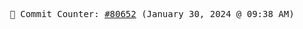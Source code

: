 <p align="center">
    <samp>
        📮 Commit Counter: <a href="https://github.com/Javascript-void0/Javascript-void0/commits/main">#80652</a> (January 30, 2024 @ 09:38 AM)
    </samp>
</p>